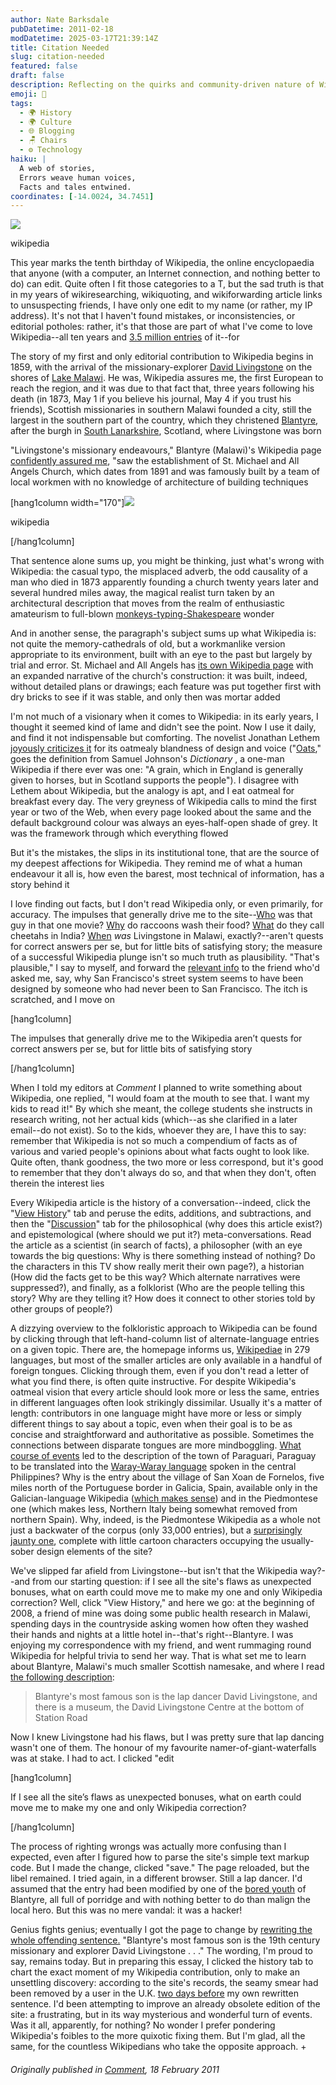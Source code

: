 ```yaml
---
author: Nate Barksdale
pubDatetime: 2011-02-18
modDatetime: 2025-03-17T21:39:14Z
title: Citation Needed
slug: citation-needed
featured: false
draft: false
description: Reflecting on the quirks and community-driven nature of Wikipedia's content and editing processes.
emoji: 📖
tags:
  - 🌍 History
  - 🌍 Culture
  - 🌐 Blogging
  - 🪑 Chairs
  - ⚙️ Technology
haiku: |
  A web of stories,  
  Errors weave human voices,  
  Facts and tales entwined.
coordinates: [-14.0024, 34.7451]
---
```


[![](@assets/images/wikipedia.jpg)](@assets/images/wikipedia.jpg)

wikipedia

This year marks the tenth birthday of Wikipedia, the online encyclopaedia that anyone (with a computer, an Internet connection, and nothing better to do) can edit. Quite often I fit those categories to a T, but the sad truth is that in my years of wikiresearching, wikiquoting, and wikiforwarding article links to unsuspecting friends, I have only one edit to my name (or rather, my IP address). It's not that I haven't found mistakes, or inconsistencies, or editorial potholes: rather, it's that those are part of what I've come to love Wikipedia--all ten years and [3.5 million entries](http://en.wikipedia.org/wiki/Special:Statistics) of it--for

The story of my first and only editorial contribution to Wikipedia begins in 1859, with the arrival of the missionary-explorer [David Livingstone](http://en.wikipedia.org/wiki/David_Livingstone) on the shores of [Lake Malawi](http://en.wikipedia.org/wiki/Lake_Malawi). He was, Wikipedia assures me, the first European to reach the region, and it was due to that fact that, three years following his death (in 1873, May 1 if you believe his journal, May 4 if you trust his friends), Scottish missionaries in southern Malawi founded a city, still the largest in the southern part of the country, which they christened [Blantyre](http://en.wikipedia.org/wiki/Blantyre), after the burgh in [South Lanarkshire](http://en.wikipedia.org/wiki/South_Lanarkshire), Scotland, where Livingstone was born

"Livingstone's missionary endeavours," Blantyre (Malawi)'s Wikipedia page [confidently assured me](http://en.wikipedia.org/w/index.php?title=Blantyre,_Malawi&oldid=409333146#History), "saw the establishment of St. Michael and All Angels Church, which dates from 1891 and was famously built by a team of local workmen with no knowledge of architecture of building techniques

[hang1column width="170"]![](@assets/images/David_Livingstone.jpg)

wikipedia

[/hang1column]

That sentence alone sums up, you might be thinking, just what's wrong with Wikipedia: the casual typo, the misplaced adverb, the odd causality of a man who died in 1873 apparently founding a church twenty years later and several hundred miles away, the magical realist turn taken by an architectural description that moves from the realm of enthusiastic amateurism to full-blown [monkeys-typing-Shakespeare](http://en.wikipedia.org/wiki/Infinite_monkey_theorem) wonder

And in another sense, the paragraph's subject sums up what Wikipedia is: not quite the memory-cathedrals of old, but a workmanlike version appropriate to its environment, built with an eye to the past but largely by trial and error. St. Michael and All Angels has [its own Wikipedia page](http://en.wikipedia.org/wiki/St_Michael_and_All_Angels_Church,_Blantyre,_Malawi) with an expanded narrative of the church's construction: it was built, indeed, without detailed plans or drawings; each feature was put together first with dry bricks to see if it was stable, and only then was mortar added

I'm not much of a visionary when it comes to Wikipedia: in its early years, I thought it seemed kind of lame and didn't see the point. Now I use it daily, and find it not indispensable but comforting. The novelist Jonathan Lethem [joyously criticizes it](http://www.theatlantic.com/technology/archive/2011/01/jonathan-lethem-on-wikipedias-10th-anniversary/69525/) for its oatmealy blandness of design and voice ("[Oats](http://en.wikipedia.org/wiki/Oatmeal#Scotland)," goes the definition from Samuel Johnson's _Dictionary_ , a one-man Wikipedia if there ever was one: "A grain, which in England is generally given to horses, but in Scotland supports the people"). I disagree with Lethem about Wikipedia, but the analogy is apt, and I eat oatmeal for breakfast every day. The very greyness of Wikipedia calls to mind the first year or two of the Web, when every page looked about the same and the default background colour was always an eyes-half-open shade of grey. It was the framework through which everything flowed

But it's the mistakes, the slips in its institutional tone, that are the source of my deepest affections for Wikipedia. They remind me of what a human endeavour it all is, how even the barest, most technical of information, has a story behind it

I love finding out facts, but I don't read Wikipedia only, or even primarily, for accuracy. The impulses that generally drive me to the site--[Who](http://en.wikipedia.org/wiki/Sam_Shepard) was that guy in that one movie? [Why](http://en.wikipedia.org/wiki/Raccoon#Dousing) do raccoons wash their food? [What](http://hi.wikipedia.org/wiki/%E0%A4%9A%E0%A5%80%E0%A4%A4%E0%A4%BE) do they call cheetahs in India? [When](http://en.wikipedia.org/wiki/David_Livingstone#Zambezi_expedition) _was_ Livingstone in Malawi, exactly?--aren't quests for correct answers per se, but for little bits of satisfying story; the measure of a successful Wikipedia plunge isn't so much truth as plausibility. "That's plausible," I say to myself, and forward the [relevant info](http://en.wikipedia.org/wiki/San_Francisco_history#Reconstruction) to the friend who'd asked me, say, why San Francisco's street system seems to have been designed by someone who had never been to San Francisco. The itch is scratched, and I move on

[hang1column]

The impulses that generally drive me to the Wikipedia aren’t quests for correct answers per se, but for little bits of satisfying story

[/hang1column]

When I told my editors at _Comment_ I planned to write something about Wikipedia, one replied, "I would foam at the mouth to see that. I want my kids to read it!" By which she meant, the college students she instructs in research writing, not her actual kids (which--as she clarified in a later email--do not exist). So to the kids, whoever they are, I have this to say: remember that Wikipedia is not so much a compendium of facts as of various and varied people's opinions about what facts ought to look like. Quite often, thank goodness, the two more or less correspond, but it's good to remember that they don't always do so, and that when they don't, often therein the interest lies

Every Wikipedia article is the history of a conversation--indeed, click the "[View History](http://en.wikipedia.org/w/index.php?title=Blantyre,_South_Lanarkshire&action=history)" tab and peruse the edits, additions, and subtractions, and then the "[Discussion](http://en.wikipedia.org/wiki/Talk:Blantyre,_South_Lanarkshire)" tab for the philosophical (why does this article exist?) and epistemological (where should we put it?) meta-conversations. Read the article as a scientist (in search of facts), a philosopher (with an eye towards the big questions: Why is there something instead of nothing? Do the characters in this TV show really merit their own page?), a historian (How did the facts get to be this way? Which alternate narratives were suppressed?), and finally, as a folklorist (Who are the people telling this story? Why are they telling it? How does it connect to other stories told by other groups of people?)

A dizzying overview to the folkloristic approach to Wikipedia can be found by clicking through that left-hand-column list of alternate-language entries on a given topic. There are, the homepage informs us, [Wikipediae](http://meta.wikimedia.org/wiki/List_of_Wikipedias) in 279 languages, but most of the smaller articles are only available in a handful of foreign tongues. Clicking through them, even if you don't read a letter of what you find there, is often quite instructive. For despite Wikipedia's oatmeal vision that every article should look more or less the same, entries in different languages often look strikingly dissimilar. Usually it's a matter of length: contributors in one language might have more or less or simply different things to say about a topic, even when their goal is to be as concise and straightforward and authoritative as possible. Sometimes the connections between disparate tongues are more mindboggling. [What course of events](http://war.wikipedia.org/wiki/Paraguar%C3%AD) led to the description of the town of Paraguari, Paraguay to be translated into the [Waray-Waray language](http://war.wikipedia.org) spoken in the central Philippines? Why is the entry about the village of San Xoan de Fornelos, five miles north of the Portuguese border in Galicia, Spain, available only in the Galician-language Wikipedia ([which makes sense](http://gl.wikipedia.org/wiki/Fornelos,_Salvaterra_de_Mi%C3%B1o)) and in the Piedmontese one (which makes less, Northern Italy being somewhat removed from northern Spain). Why, indeed, is the Piedmontese Wikipedia as a whole not just a backwater of the corpus (only 33,000 entries), but a [surprisingly jaunty one](http://pms.wikipedia.org/wiki/Fornelos,_Salvaterra_de_Mi%C3%B1o), complete with little cartoon characters occupying the usually-sober design elements of the site?

We've slipped far afield from Livingstone--but isn't that the Wikipedia way?--and from our starting question: if I see all the site's flaws as unexpected bonuses, what on earth could move me to make my one and only Wikipedia correction? Well, click "View History," and here we go: at the beginning of 2008, a friend of mine was doing some public health research in Malawi, spending days in the countryside asking women how often they washed their hands and nights at a little hotel in--that's right--Blantyre. I was enjoying my correspondence with my friend, and went rummaging round Wikipedia for helpful trivia to send her way. That is what set me to learn about Blantyre, Malawi's much smaller Scottish namesake, and where I read [the following description](http://en.wikipedia.org/w/index.php?title=Blantyre,_South_Lanarkshire&oldid=185520629#David_Livingstone):

> Blantyre's most famous son is the lap dancer David Livingstone, and there is a museum, the David Livingstone Centre at the bottom of Station Road

Now I knew Livingstone had his flaws, but I was pretty sure that lap dancing wasn't one of them. The honour of my favourite namer-of-giant-waterfalls was at stake. I had to act. I clicked "edit

[hang1column]

If I see all the site’s flaws as unexpected bonuses, what on earth could move me to make my one and only Wikipedia correction?

[/hang1column]

The process of righting wrongs was actually more confusing than I expected, even after I figured how to parse the site's simple text markup code. But I made the change, clicked "save." The page reloaded, but the libel remained. I tried again, in a different browser. Still a lap dancer. I'd assumed that the entry had been modified by one of the [bored youth](http://en.wikipedia.org/w/index.php?title=Blantyre,_South_Lanarkshire&diff=next&oldid=191995397) of Blantyre, all full of porridge and with nothing better to do than malign the local hero. But this was no mere vandal: it was a hacker!

Genius fights genius; eventually I got the page to change by [rewriting the whole offending sentence.](http://en.wikipedia.org/w/index.php?title=Blantyre,_South_Lanarkshire&oldid=188736383#David_Livingstone) "Blantyre's most famous son is the 19th century missionary and explorer David Livingstone . . ." The wording, I'm proud to say, remains today. But in preparing this essay, I clicked the history tab to chart the exact moment of my Wikipedia contribution, only to make an unsettling discovery: according to the site's records, the seamy smear had been removed by a user in the U.K. [two days before](http://en.wikipedia.org/w/index.php?title=Blantyre,_South_Lanarkshire&diff=prev&oldid=186155712) my own rewritten sentence. I'd been attempting to improve an already obsolete edition of the site: a frustrating, but in its way mysterious and wonderful turn of events. Was it all, apparently, for nothing? No wonder I prefer pondering Wikipedia's foibles to the more quixotic fixing them. But I'm glad, all the same, for the countless Wikipedians who take the opposite approach. +

###### Originally published in [Comment](https://www.google.com/search?q=%22Comment%22%20cardus.ca), 18 February 2011
